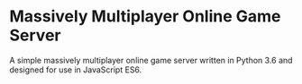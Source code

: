 # Massively Multiplayer Online Game Server
A simple massively multiplayer online game server written in Python 3.6 and designed for use in JavaScript ES6.
